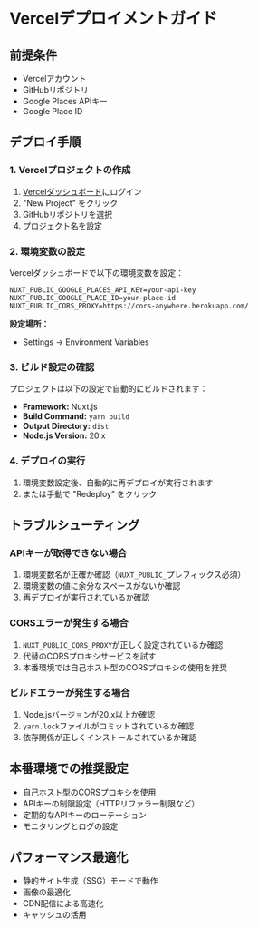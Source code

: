 # Vercelデプロイメントガイド

## 前提条件

- Vercelアカウント
- GitHubリポジトリ
- Google Places APIキー
- Google Place ID

## デプロイ手順

### 1. Vercelプロジェクトの作成

1. [Vercelダッシュボード](https://vercel.com/dashboard)にログイン
2. "New Project" をクリック
3. GitHubリポジトリを選択
4. プロジェクト名を設定

### 2. 環境変数の設定

Vercelダッシュボードで以下の環境変数を設定：

```
NUXT_PUBLIC_GOOGLE_PLACES_API_KEY=your-api-key
NUXT_PUBLIC_GOOGLE_PLACE_ID=your-place-id
NUXT_PUBLIC_CORS_PROXY=https://cors-anywhere.herokuapp.com/
```

**設定場所：**

- Settings → Environment Variables

### 3. ビルド設定の確認

プロジェクトは以下の設定で自動的にビルドされます：

- **Framework:** Nuxt.js
- **Build Command:** `yarn build`
- **Output Directory:** `dist`
- **Node.js Version:** 20.x

### 4. デプロイの実行

1. 環境変数設定後、自動的に再デプロイが実行されます
2. または手動で "Redeploy" をクリック

## トラブルシューティング

### APIキーが取得できない場合

1. 環境変数名が正確か確認（`NUXT_PUBLIC_`プレフィックス必須）
2. 環境変数の値に余分なスペースがないか確認
3. 再デプロイが実行されているか確認

### CORSエラーが発生する場合

1. `NUXT_PUBLIC_CORS_PROXY`が正しく設定されているか確認
2. 代替のCORSプロキシサービスを試す
3. 本番環境では自己ホスト型のCORSプロキシの使用を推奨

### ビルドエラーが発生する場合

1. Node.jsバージョンが20.x以上か確認
2. `yarn.lock`ファイルがコミットされているか確認
3. 依存関係が正しくインストールされているか確認

## 本番環境での推奨設定

- 自己ホスト型のCORSプロキシを使用
- APIキーの制限設定（HTTPリファラー制限など）
- 定期的なAPIキーのローテーション
- モニタリングとログの設定

## パフォーマンス最適化

- 静的サイト生成（SSG）モードで動作
- 画像の最適化
- CDN配信による高速化
- キャッシュの活用
